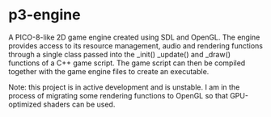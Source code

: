 # p3-engine
A PICO-8-like 2D game engine created using SDL and OpenGL. The engine provides access to its resource management, audio and rendering functions through a single class passed into the _init() _update() and _draw() functions of a C++ game script. The game script can then be compiled together with the game engine files to create an executable.  

Note: this project is in active development and is unstable. I am in the process of migrating some rendering functions to OpenGL so that GPU-optimized shaders can be used. 
